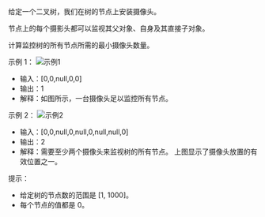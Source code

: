 给定一个二叉树，我们在树的节点上安装摄像头。

节点上的每个摄影头都可以监视其父对象、自身及其直接子对象。

计算监控树的所有节点所需的最小摄像头数量。

示例 1：
![示例1](https://assets.leetcode-cn.com/aliyun-lc-upload/uploads/2018/12/29/bst_cameras_01.png)
- 输入：[0,0,null,0,0]
- 输出：1
- 解释：如图所示，一台摄像头足以监控所有节点。

示例 2：
![示例2](https://assets.leetcode-cn.com/aliyun-lc-upload/uploads/2018/12/29/bst_cameras_02.png)
- 输入：[0,0,null,0,null,0,null,null,0]
- 输出：2
- 解释：需要至少两个摄像头来监视树的所有节点。 上图显示了摄像头放置的有效位置之一。

提示：

- 给定树的节点数的范围是 [1, 1000]。
- 每个节点的值都是 0。
